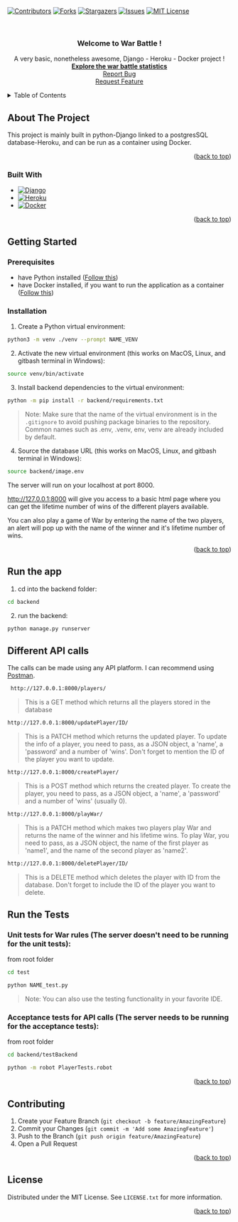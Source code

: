 <!-- PROJECT SHIELDS -->
<!--
*** I'm using markdown "reference style" links for readability.
*** Reference links are enclosed in brackets [ ] instead of parentheses ( ).
*** See the bottom of this document for the declaration of the reference variables
*** for contributors-url, forks-url, etc. This is an optional, concise syntax you may use.
*** https://www.markdownguide.org/basic-syntax/#reference-style-links
-->
[![Contributors][contributors-shield]][contributors-url]
[![Forks][forks-shield]][forks-url]
[![Stargazers][stars-shield]][stars-url]
[![Issues][issues-shield]][issues-url]
[![MIT License][license-shield]][license-url]



<!-- PROJECT LOGO -->
<br />
<div align="center">
  <a href="https://github.com/artus15/Aspen-Project">
<!--     <img src="images/logo.png" alt="Logo" width="80" height="80"> -->
  </a>

  <h3 align="center">Welcome to War Battle !</h3>

  <p align="center">
    A very basic, nonetheless awesome, Django - Heroku - Docker project !
    <br />
    <a href="https://github.com/artus15/Aspen-Project/wiki/War-Statistics"><strong>Explore the war battle statistics</strong></a>
    <br />
    <a href="https://github.com/artus15/Aspen-Project/issues">Report Bug</a>
    <br />
    <a href="https://github.com/artus15/Aspen-Project/issues">Request Feature</a>
  </p>
</div>



<!-- TABLE OF CONTENTS -->
<details>
  <summary>Table of Contents</summary>
  <ol>
    <li>
      <a href="#about-the-project">About The Project</a>
      <ul>
        <li><a href="#built-with">Built With</a></li>
      </ul>
    </li>
    <li>
      <a href="#getting-started">Getting Started</a>
      <ul>
        <li><a href="#prerequisites">Prerequisites</a></li>
        <li><a href="#installation">Installation</a></li>
      </ul>
    </li>
    <li><a href="#run-the-app">Run the app</a></li>
    <li><a href="#different-api-calls">Different API calls</a></li>
    <li><a href="#run-the-tests">Run the Tests</a></li>
    <li><a href="#contributing">Contributing</a></li>
    <li><a href="#license">License</a></li>
  </ol>
</details>



<!-- ABOUT THE PROJECT -->
## About The Project

<!-- [![Product Name Screen Shot][product-screenshot]](https://example.com) -->

This project is mainly built in python-Django linked to a postgresSQL database-Heroku, and can be run as a container using Docker. 


<p align="right">(<a href="#readme-top">back to top</a>)</p>



### Built With


* [![Django][DjangoB]][Django]
* [![Heroku][HerokuB]][Heroku]
* [![Docker][DockerVM]][Docker]

<p align="right">(<a href="#readme-top">back to top</a>)</p>



<!-- GETTING STARTED -->
## Getting Started


### Prerequisites

  - have Python installed ([Follow this](https://www.python.org/downloads/))
  - have Docker installed, if you want to run the application as a container ([Follow this](https://docs.docker.com/get-docker/))
 
### Installation

1. Create a Python virtual environment:
  ```sh
  python3 -m venv ./venv --prompt NAME_VENV
  ```
2. Activate the new virtual environment (this works on MacOS, Linux, and gitbash terminal in Windows):
  ```sh
  source venv/bin/activate
  ``` 
3. Install backend dependencies to the virtual environment:
  ```sh
  python -m pip install -r backend/requirements.txt 
  ```
  > Note: Make sure that the name of the virtual environment is in the ```.gitignore``` to avoid pushing package binaries to the repository. Common names such as .env, .venv, env, venv are already included by default.
4. Source the database URL (this works on MacOS, Linux, and gitbash terminal in Windows):
 ```sh
 source backend/image.env 
 ```
 
 The server will run on your localhost at port 8000.
 
 http://127.0.0.1:8000 will give you access to a basic html page where you can get the lifetime number of wins of the different players available.
 
 You can also play a game of War by entering the name of the two players, an alert will pop up with the name of the winner and it's lifetime number of wins.
 
<p align="right">(<a href="#readme-top">back to top</a>)</p>
  
## Run the app

  1. cd into the backend folder:
  ```sh
  cd backend 
  ```
  2. run the backend:
  ```sh
  python manage.py runserver
  ```

## Different API calls

The calls can be made using any API platform. I can recommend using [Postman](https://www.postman.com/downloads/).

 ```sh
  http://127.0.0.1:8000/players/ 
  ```
  > This is a GET method which returns all the players stored in the database
  
   ```sh
  http://127.0.0.1:8000/updatePlayer/ID/
  ```
  > This is a PATCH method which returns the updated player. To update the info of a player, you need to pass, as a JSON object, a 'name', a 'password' and a number of 'wins'. Don't forget to mention the ID of the player you want to update.
  
  ```sh
  http://127.0.0.1:8000/createPlayer/
  ```
  > This is a POST method which returns the created player. To create the player, you need to pass, as a JSON object, a 'name', a 'password' and a number of 'wins' (usually 0). 
  
  ```sh
  http://127.0.0.1:8000/playWar/
  ```
  > This is a PATCH method which makes two players play War and returns the name of the winner and his lifetime wins. To play War, you need to pass, as a JSON object, the name of the first player as 'name1', and the name of the second player as 'name2'.
  
  ```sh
  http://127.0.0.1:8000/deletePlayer/ID/
  ```
  > This is a DELETE method which deletes the player with ID from the database. Don't forget to include the ID of the player you want to delete.

## Run the Tests

### Unit tests for War rules (The server doesn't need to be running for the unit tests):

from root folder

 ```sh
 cd test
 ```

 ```sh
 python NAME_test.py
 ```
 > Note: You can also use the testing functionality in your favorite IDE.

 
### Acceptance tests for API calls (The server needs to be running for the acceptance tests):

from root folder

```sh
cd backend/testBackend
```
```sh
python -m robot PlayerTests.robot
```

<p align="right">(<a href="#readme-top">back to top</a>)</p>


<!-- CONTRIBUTING -->
## Contributing

1. Create your Feature Branch (`git checkout -b feature/AmazingFeature`)
2. Commit your Changes (`git commit -m 'Add some AmazingFeature'`)
3. Push to the Branch (`git push origin feature/AmazingFeature`)
4. Open a Pull Request

<p align="right">(<a href="#readme-top">back to top</a>)</p>



<!-- LICENSE -->
## License

Distributed under the MIT License. See `LICENSE.txt` for more information.

<p align="right">(<a href="#readme-top">back to top</a>)</p>





<!-- MARKDOWN LINKS & IMAGES -->
<!-- https://www.markdownguide.org/basic-syntax/#reference-style-links -->
[contributors-shield]: https://img.shields.io/github/contributors/artus15/Aspen-Project.svg?style=for-the-badge
[contributors-url]: https://github.com/artus15/Aspen-Project/graphs/contributors
[forks-shield]: https://img.shields.io/github/forks/artus15/Aspen-Project.svg?style=for-the-badge
[forks-url]: https://github.com/artus15/Aspen-Project/network/members
[stars-shield]: https://img.shields.io/github/stars/artus15/Aspen-Project.svg?style=for-the-badge
[stars-url]: https://github.com/artus15/Aspen-Project/stargazers
[issues-shield]: https://img.shields.io/github/issues/artus15/Aspen-Project.svg?style=for-the-badge
[issues-url]: https://github.com/artus15/Aspen-Project/issues
[license-shield]: https://img.shields.io/github/license/artus15/Aspen-Project.svg?style=for-the-badge
[license-url]: https://github.com/artus15/Aspen-Project/blob/master/LICENSE.txt
[linkedin-shield]: https://img.shields.io/badge/-LinkedIn-black.svg?style=for-the-badge&logo=linkedin&colorB=555
[linkedin-url]: https://linkedin.com/in/othneildrew
[product-screenshot]: images/screenshot.png
[DjangoB]: https://img.shields.io/badge/Django-000000?style=for-the-badge&logo=django&logoColor=white
[Django]: https://www.djangoproject.com/
[DockerVM]: https://img.shields.io/badge/Docker-0047AB?style=for-the-badge&logo=docker&logoColor=61DAFB
[Docker]: https://www.docker.com/
[HerokuB]: https://img.shields.io/badge/Heroku-8A2BE2?style=for-the-badge&logo=heroku&logoColor=61DAFB
[Heroku]: https://www.heroku.com/
